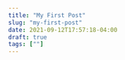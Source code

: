 ```yaml
---
title: "My First Post"
slug: "my-first-post"
date: 2021-09-12T17:57:18-04:00
draft: true
tags: [""]
---
```

